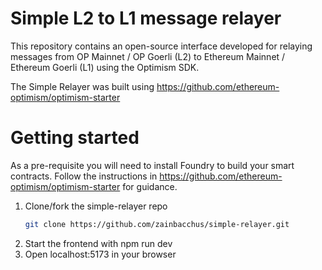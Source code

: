 # Simple L2 to L1 message relayer
This repository contains an open-source interface developed for relaying messages from OP Mainnet / OP Goerli (L2) to Ethereum Mainnet / Ethereum Goerli (L1) using the Optimism SDK. 

The Simple Relayer was built using https://github.com/ethereum-optimism/optimism-starter

# Getting started 

As a pre-requisite you will need to install Foundry to build your smart contracts. Follow the instructions in https://github.com/ethereum-optimism/optimism-starter for guidance. 

1. Clone/fork the simple-relayer repo
   ```sh
   git clone https://github.com/zainbacchus/simple-relayer.git
   ```
2. Start the frontend with npm run dev
3. Open localhost:5173 in your browser
